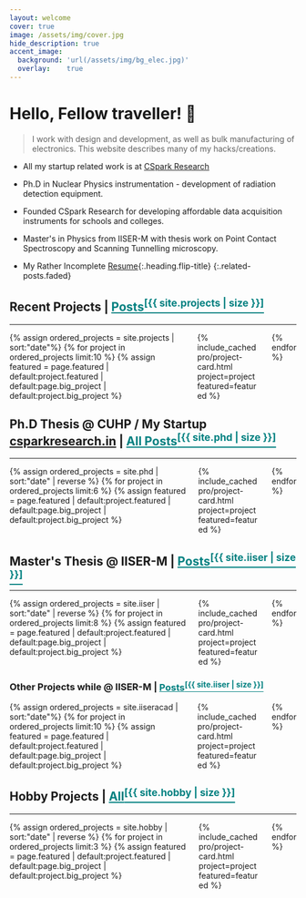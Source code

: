 ```yaml
---
layout: welcome
cover: true
image: /assets/img/cover.jpg
hide_description: true
accent_image:
  background: 'url(/assets/img/bg_elec.jpg)'
  overlay:    true
---
```


# Hello, Fellow traveller! 🥸

> I work with design and development, as well as bulk manufacturing of electronics.
  This website describes many of my hacks/creations. 
  * All my startup related work is at [CSpark Research](https://csparkresearch.in)
  * Ph.D in Nuclear Physics instrumentation - development of radiation detection equipment. 
  * Founded CSpark Research for developing affordable data acquisition instruments for schools and colleges.
  * Master's in Physics from IISER-M with thesis work on Point Contact Spectroscopy and Scanning Tunnelling microscopy.



* My Rather Incomplete [Resume](/resume.md){:.heading.flip-title}
{:.related-posts.faded}

## Recent Projects | <a class="heading flip-title" href="/projects/" style="color:teal"> Posts<sup>[{{ site.projects | size }}]</sup></a>
---

<div class="columns mt3 {% unless no_third_column %}columns-break{% endunless %}">
{% assign ordered_projects = site.projects | sort:"date"%}
{% for project in ordered_projects limit:10 %}
    {% assign featured = page.featured | default:project.featured | default:page.big_project | default:project.big_project %}
    <div class="column column-1 custommicrocol">
    {% include_cached pro/project-card.html project=project featured=featured %}
    </div>
{% endfor %}
</div>


## Ph.D Thesis @ CUHP  /  My Startup <a href="https://csparkresearch.in" target="_blank">csparkresearch.in</a> | <a class="heading flip-title" href="/phd/" style="color:teal">All Posts<sup>[{{ site.phd | size }}]</sup></a>
---

<div class="columns mt3 {% unless no_third_column %}columns-break{% endunless %}">
{% assign ordered_projects = site.phd | sort:"date" | reverse %}
{% for project in ordered_projects limit:6 %}
    {% assign featured = page.featured | default:project.featured | default:page.big_project | default:project.big_project %}
    <div class="column column-1 customcol">
    {% include_cached pro/project-card.html project=project featured=featured %}
    </div>
{% endfor %}
</div>

<!---<p class="read-more mt1"><a class="heading flip-title" href="/iiser/">More from my Ph.D. work <sup>[{{ site.phd | size }}]</sup></a></p> -->



## Master's Thesis @ IISER-M | <a class="heading flip-title" href="/iiser/" style="color:teal">  Posts<sup>[{{ site.iiser | size }}]</sup></a>
---

<div class="columns mt3 {% unless no_third_column %}columns-break{% endunless %}">
{% assign ordered_projects = site.iiser | sort:"date" | reverse %}
{% for project in ordered_projects limit:8 %}
    {% assign featured = page.featured | default:project.featured | default:page.big_project | default:project.big_project %}
    <div class="column column-1 customcol">
    {% include_cached pro/project-card.html project=project featured=featured %}
    </div>
{% endfor %}
</div>

<!-- <p class="read-more mt1"><a class="heading flip-title" href="/iiser/">More from MS Thesis at IISER <sup>[{{ site.iiser | size }}]</sup></a></p> -->

### Other Projects while @ IISER-M | <a class="heading flip-title" href="/iiseracad/" style="color:teal"> Posts<sup>[{{ site.iiser | size }}]</sup></a>

<div class="columns mt3 {% unless no_third_column %}columns-break{% endunless %}">
{% assign ordered_projects = site.iiseracad | sort:"date"%}
{% for project in ordered_projects limit:10 %}
    {% assign featured = page.featured | default:project.featured | default:page.big_project | default:project.big_project %}
    <div class="column column-1 custommicrocol">
    {% include_cached pro/project-card.html project=project featured=featured %}
    </div>
{% endfor %}
</div>

<!-- <p class="read-more mt1"><a class="heading flip-title" href="/iiseracad/">Click here to check out my other undergrad projects <sup>[{{ site.iiseracad | size }}]</sup></a></p> -->



## Hobby Projects | <a class="heading flip-title" href="/hobbies/" style="color:teal"> All<sup>[{{ site.hobby | size }}]</sup></a>
---

<div class="columns mt3 {% unless no_third_column %}columns-break{% endunless %}">
{% assign ordered_projects = site.hobby | sort:"date" | reverse %}
{% for project in ordered_projects limit:3 %}
    {% assign featured = page.featured | default:project.featured | default:page.big_project | default:project.big_project %}
    <div class="column column-1 customcol">
    {% include_cached pro/project-card.html project=project featured=featured %}
    </div>
{% endfor %}

</div>

<!--<p class="read-more mt1"><a class="heading flip-title" href="/hobbies/">More random things<sup>[{{ site.hobby | size }}]</sup></a></p> -->


